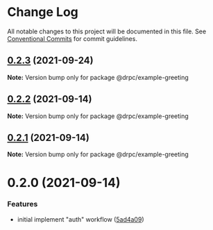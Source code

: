 # Change Log

All notable changes to this project will be documented in this file.
See [Conventional Commits](https://conventionalcommits.org) for commit guidelines.

## [0.2.3](https://gitr.net/mindary/drpc/compare/@drpc/example-greeting@0.2.2...@drpc/example-greeting@0.2.3) (2021-09-24)

**Note:** Version bump only for package @drpc/example-greeting





## [0.2.2](https://gitr.net/mindary/drpc/compare/@drpc/example-greeting@0.2.1...@drpc/example-greeting@0.2.2) (2021-09-14)

**Note:** Version bump only for package @drpc/example-greeting





## [0.2.1](https://gitr.net/mindary/drpc/compare/@drpc/example-greeting@0.2.0...@drpc/example-greeting@0.2.1) (2021-09-14)

**Note:** Version bump only for package @drpc/example-greeting





# 0.2.0 (2021-09-14)


### Features

* initial implement "auth" workflow ([5ad4a09](https://gitr.net/mindary/drpc/commits/5ad4a09ac440fcb88755c08c0d856f0043cd5264))
